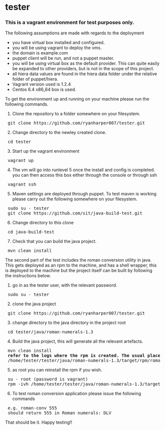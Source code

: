 tester
======

### This is a vagrant environment for test purposes only.

The following assumptions are made with regards to the deployment
* you have virtual box installed and configured. 
* you will be using vagrant to deploy the vms. 
* the domain is example.com
* puppet client will be run, and not a puppet master.
* you will be using virtual box as the default provider.  This can quite easily be expanded to other providers, but is not in the scope of this project. 
* all hiera data values are found in the hiera data folder under the relative folder of puppet/hiera.  
* Vagrant version used is 1.2.4
* Centos 6.4 x86_64  box is used. 

To get the environment up and running on your machine please run the following commands. 

1. Clone the repository to a folder somewhere on your filesystem.
<pre>
 git clone https://github.com/ryanharper007/tester.git
</pre>
2. Change directory to the newley created clone.
<pre>
 cd tester
</pre>
3. Start up the vagrant environment
<pre>
 vagrant up
</pre>
4. The vm will go into runlevel 5 once the install and config is completed. you can then access this box either through the console or through ssh
<pre>
 vagrant ssh
</pre>
5. Maven settings are deployed through puppet.  To test maven is working please carry out the following somewhere on your filesystem.
<pre>
 sudo su - tester
 git clone https://github.com/sit/java-build-test.git
</pre>
6. Change directory to this clone
<pre>
 cd java-build-test
</pre>
7. Check that you can build the java project.
<pre>
 mvn clean install
</pre>

The second part of the test includes the roman conversion utility in java. This gets deployed as an rpm to the machine, and has a shell wrapper, this is deployed to the machine but the project itself can be built by following the instructions below.

1. go in as the tester user, with the relevant password.
<pre>
 sudo su - tester
</pre>
2. clone the java project
<pre>
 git clone https://github.com/ryanharper007/tester.git
</pre>
3. change directory to the java directory in the project root
<pre>
 cd tester/java/roman-numerals-1.3
</pre>
4. Build the java project, this will generate all the relevant artefacts.
<pre>
 mvn clean install
 <b>refer to the logs where the rpm is created. The usual place for this is.</b>
 /home/tester/tester/java/roman-numerals-1.3/target/rpm/roman-numerals/RPMS/noarch/roman-numerals-1.3-1.noarch.rpm
</pre>
5. as root you can reinstall the rpm if you wish.
<pre>
 su - root (password is vagrant)
 rpm -ivh /home/tester/tester/java/roman-numerals-1.3/target/rpm/roman-numerals/RPMS/noarch/roman-numerals-1.3-1.noarch.rpm --force
</pre>
6. To test roman conversion application please issue the following commands
<pre>
 e.g. roman-conv 555
 should return 555 in Roman numerals: DLV
</pre>

That should be it. Happy testing!!
